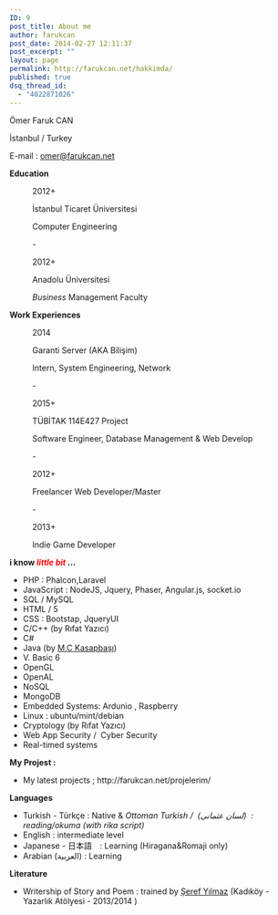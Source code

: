 ```yaml
---
ID: 9
post_title: About me
author: farukcan
post_date: 2014-02-27 12:11:37
post_excerpt: ""
layout: page
permalink: http://farukcan.net/hakkimda/
published: true
dsq_thread_id:
  - "4022871026"
---
```

Ömer Faruk CAN

İstanbul / Turkey

E-mail : omer@farukcan.net

<strong>Education</strong>
<p style="margin-left: 40px;">2012+</p>
<p style="margin-left: 40px;">İstanbul Ticaret Üniversitesi</p>
<p style="margin-left: 40px;">Computer Engineering</p>
<p style="margin-left: 40px;">-</p>
<p style="margin-left: 40px;">2012+</p>
<p style="margin-left: 40px;">Anadolu Üniversitesi</p>
<p style="margin-left: 40px;"><span class="st"><em>Business</em> Management Faculty </span></p>
<strong>Work Experiences</strong>
<p style="margin-left: 40px;">2014</p>
<p style="margin-left: 40px;">Garanti Server (AKA Bilişim)</p>
<p style="margin-left: 40px;">Intern, System Engineering, Network</p>
<p style="margin-left: 40px;">-</p>
<p style="margin-left: 40px;">2015+</p>
<p style="margin-left: 40px;">TÜBİTAK 114E427 Project</p>
<p style="margin-left: 40px;">Software Engineer, Database Management &amp; Web Develop</p>
<p style="margin-left: 40px;">-</p>
<p style="margin-left: 40px;">2012+</p>
<p style="margin-left: 40px;">Freelancer Web Developer/Master</p>
<p style="margin-left: 40px;">-</p>
<p style="margin-left: 40px;">2013+</p>
<p style="margin-left: 40px;">Indie Game Developer</p>
<strong>i know <span style="color: #ff0000;"><em>little bit</em></span> ...</strong>
<ul>
	<li>PHP : Phalcon,Laravel</li>
	<li>JavaScript : NodeJS, Jquery, Phaser, Angular.js, socket.io</li>
	<li>SQL / MySQL</li>
	<li>HTML / 5</li>
	<li>CSS : Bootstap, JqueryUI</li>
	<li>C/C++ (by Rıfat Yazıcı)</li>
	<li>C#</li>
	<li>Java (by <a href="http://www.kasapbasi.org/">M.C Kasapbaşı</a>)</li>
	<li>V. Basic 6</li>
	<li>OpenGL</li>
	<li>OpenAL</li>
	<li>NoSQL</li>
	<li>MongoDB</li>
	<li>Embedded Systems: Ardunio , Raspberry</li>
	<li>Linux : ubuntu/mint/debian</li>
	<li>Cryptology (by Rıfat Yazıcı)</li>
	<li>Web App Security /  Cyber Security</li>
	<li>Real-timed systems</li>
</ul>
<strong>My Projest :</strong>
<ul>
	<li>My latest projects ; http://farukcan.net/projelerim/</li>
</ul>
<strong>Languages</strong>
<ul>
	<li>Turkish - Türkçe : Native &amp; <em>Ottoman Turkish /  (لسان عثمانى)  : reading/okuma (with rika script)</em></li>
	<li>English : intermediate level</li>
	<li>Japanese - 日本語　: Learning (Hiragana&amp;Romaji only)</li>
	<li>Arabian (<span class="short_text" id="result_box" lang="ar"><span class="hps">العربية</span></span>) : Learning</li>
</ul>
<strong>Literature</strong>
<ul>
	<li>Writership of Story and Poem : trained by <a href="http://www.serefyilmaz.com/biyografi.html">Şeref Yılmaz</a> (Kadıköy - Yazarlık Atölyesi - 2013/2014 )</li>
</ul>